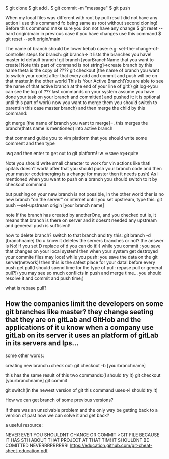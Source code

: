 $ git clone <your link>
$ git add .
$ git commit -m "message"
$ git push

When my local files was different with root by pull result did not have any action I use this command fo being same as root without second cloning!
Before this command make sure you don not have any change
$ git reset --hard origin/main
in previous case if you have changes use this command
$ git reset --soft origin/main

The name of branch should be  lower kebab case: e.g: set-the-change-of-controller
steps for branch:
git branch=> it lists the branches you have! master id default branch!
git branch [yourBranchName that you want to create! Note this part of command is not string]=>create branch by this name theta is the copy of ????
git checkout [the name of branch you want to switch your code]
after that every add and commit and push will be on that master,In the other world This Is Your Active Branch!You are able to see the name of that active branch at the end of your line of git!:)
git log=>you can see the log of ??? last commands on your system
assume you have done your task on your branch and committed( and pushed it: it is optional until this part of work) now you want to merge them
you should switch to parent(in this case master branch) and then merge the child by this command:

git merge [the name of branch you want to merge]=. this merges the branch(thats name is mentioned) into active branch

that command guide you to vim platform that you should write some comment and then type

:wq
and then enter to get out to git platform!
:w =>save
:q=>quite

Note you should write small character to work for vin actions like that! cpitals doesn't work!
after that you should push your branch code and then your master code(merging is a change for master then it needs push)
As I mentioned when you want to push on a branch you should switch to it by checkout command

but pushing on your new branch is not possible, In the other world ther is no new branch "on the server" or internet untill you set upstream, type this:
git push --set-upstream origin [your branch name]

note If the branch has created by anotherOne, and you checked out is, it means that branch is there on server and it doesnt needed any upstream and genereal push is suffisient!


how to delete branch?
switch to that branch and try this:
git branch -d [branchname]
Do u know it deletes the servers branches or not? the answer is No! if you set D replace of d you can do it!:)
while you commit : you save that changes on your local system! then when your system get destroyed your commite files may loos!
while you push: you save the data on the git server(network)! then this is the safest place for your data!
before every push get pull(I should spend time for the type of pull: repase pull or general pull?!)
you may see so much conflicts in push and merge time... you should resolve it  and commit and push time;)

what is rebase pull?



How the companies limit the developers on some git branches like master? they change seeting that they are on gitLab and GitHob and the applications of it
u know when a company use gitLab on its server it uses an platform of gitLab in its servers and Ips...
------
some other words:


creating new branch+check out:
git checkout -b [yourbranchname]

this has the same result of this two commands:(I should try it)
git checkout [yourbranchname]
git commit



git switch(in the newest version of git this command uses=>I should try it)


How we can get branch of some previous versions?

If there was an unsolvable problem and the only way be getting back to a version of past how we can solve it and get back?
  
  
  a useful resource:
  
  NEVER EVER YOU SHOULDNT CHANGE OR COMMIT >GIT FILE BECAUSE IT HAS STH ABOUT THAT PROJECT AT THAT TIM! IT SHOULDNT BE COMITTED NEVERRRRRRRRR!
  https://education.github.com/git-cheat-sheet-education.pdf
